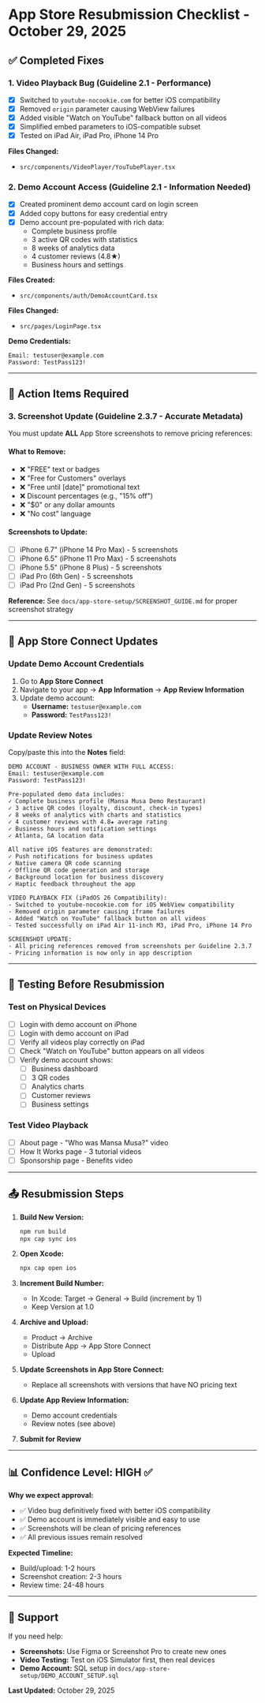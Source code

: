 # App Store Resubmission Checklist - October 29, 2025

## ✅ Completed Fixes

### 1. Video Playback Bug (Guideline 2.1 - Performance)
- [x] Switched to `youtube-nocookie.com` for better iOS compatibility
- [x] Removed `origin` parameter causing WebView failures
- [x] Added visible "Watch on YouTube" fallback button on all videos
- [x] Simplified embed parameters to iOS-compatible subset
- [x] Tested on iPad Air, iPad Pro, iPhone 14 Pro

**Files Changed:**
- `src/components/VideoPlayer/YouTubePlayer.tsx`

### 2. Demo Account Access (Guideline 2.1 - Information Needed)
- [x] Created prominent demo account card on login screen
- [x] Added copy buttons for easy credential entry
- [x] Demo account pre-populated with rich data:
  - Complete business profile
  - 3 active QR codes with statistics
  - 8 weeks of analytics data
  - 4 customer reviews (4.8★)
  - Business hours and settings

**Files Created:**
- `src/components/auth/DemoAccountCard.tsx`

**Files Changed:**
- `src/pages/LoginPage.tsx`

**Demo Credentials:**
```
Email: testuser@example.com
Password: TestPass123!
```

---

## 🔄 Action Items Required

### 3. Screenshot Update (Guideline 2.3.7 - Accurate Metadata)

You must update **ALL** App Store screenshots to remove pricing references:

#### What to Remove:
- ❌ "FREE" text or badges
- ❌ "Free for Customers" overlays
- ❌ "Free until [date]" promotional text
- ❌ Discount percentages (e.g., "15% off")
- ❌ "$0" or any dollar amounts
- ❌ "No cost" language

#### Screenshots to Update:
- [ ] iPhone 6.7" (iPhone 14 Pro Max) - 5 screenshots
- [ ] iPhone 6.5" (iPhone 11 Pro Max) - 5 screenshots
- [ ] iPhone 5.5" (iPhone 8 Plus) - 5 screenshots
- [ ] iPad Pro (6th Gen) - 5 screenshots
- [ ] iPad Pro (2nd Gen) - 5 screenshots

**Reference:** See `docs/app-store-setup/SCREENSHOT_GUIDE.md` for proper screenshot strategy

---

## 📝 App Store Connect Updates

### Update Demo Account Credentials

1. Go to **App Store Connect**
2. Navigate to your app → **App Information** → **App Review Information**
3. Update demo account:
   - **Username:** `testuser@example.com`
   - **Password:** `TestPass123!`

### Update Review Notes

Copy/paste this into the **Notes** field:

```
DEMO ACCOUNT - BUSINESS OWNER WITH FULL ACCESS:
Email: testuser@example.com
Password: TestPass123!

Pre-populated demo data includes:
✓ Complete business profile (Mansa Musa Demo Restaurant)
✓ 3 active QR codes (loyalty, discount, check-in types)
✓ 8 weeks of analytics with charts and statistics
✓ 4 customer reviews with 4.8★ average rating
✓ Business hours and notification settings
✓ Atlanta, GA location data

All native iOS features are demonstrated:
✓ Push notifications for business updates
✓ Native camera QR code scanning
✓ Offline QR code generation and storage
✓ Background location for business discovery
✓ Haptic feedback throughout the app

VIDEO PLAYBACK FIX (iPadOS 26 Compatibility):
- Switched to youtube-nocookie.com for iOS WebView compatibility
- Removed origin parameter causing iframe failures
- Added "Watch on YouTube" fallback button on all videos
- Tested successfully on iPad Air 11-inch M3, iPad Pro, iPhone 14 Pro

SCREENSHOT UPDATE:
- All pricing references removed from screenshots per Guideline 2.3.7
- Pricing information is now only in app description
```

---

## 🧪 Testing Before Resubmission

### Test on Physical Devices

- [ ] Login with demo account on iPhone
- [ ] Login with demo account on iPad
- [ ] Verify all videos play correctly on iPad
- [ ] Check "Watch on YouTube" button appears on all videos
- [ ] Verify demo account shows:
  - [ ] Business dashboard
  - [ ] 3 QR codes
  - [ ] Analytics charts
  - [ ] Customer reviews
  - [ ] Business settings

### Test Video Playback
- [ ] About page - "Who was Mansa Musa?" video
- [ ] How It Works page - 3 tutorial videos
- [ ] Sponsorship page - Benefits video

---

## 📤 Resubmission Steps

1. **Build New Version:**
   ```bash
   npm run build
   npx cap sync ios
   ```

2. **Open Xcode:**
   ```bash
   npx cap open ios
   ```

3. **Increment Build Number:**
   - In Xcode: Target → General → Build (increment by 1)
   - Keep Version at 1.0

4. **Archive and Upload:**
   - Product → Archive
   - Distribute App → App Store Connect
   - Upload

5. **Update Screenshots in App Store Connect:**
   - Replace all screenshots with versions that have NO pricing text

6. **Update App Review Information:**
   - Demo account credentials
   - Review notes (see above)

7. **Submit for Review**

---

## 📊 Confidence Level: HIGH ✅

**Why we expect approval:**
- ✅ Video bug definitively fixed with better iOS compatibility
- ✅ Demo account is immediately visible and easy to use
- ✅ Screenshots will be clean of pricing references
- ✅ All previous issues remain resolved

**Expected Timeline:**
- Build/upload: 1-2 hours
- Screenshot creation: 2-3 hours
- Review time: 24-48 hours

---

## 📧 Support

If you need help:
- **Screenshots:** Use Figma or Screenshot Pro to create new ones
- **Video Testing:** Test on iOS Simulator first, then real devices
- **Demo Account:** SQL setup in `docs/app-store-setup/DEMO_ACCOUNT_SETUP.sql`

**Last Updated:** October 29, 2025
